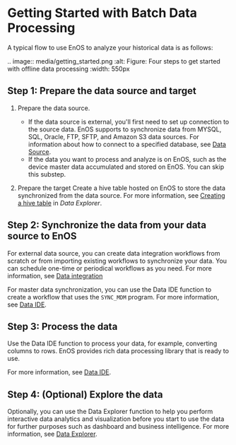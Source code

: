 # Getting Started with Batch Data Processing
<!--
The short description should be a single, concise paragraph that contains one or two sentences and no more than 50 words.
Briefly mention what the user's learning goal is and include the following SEO keywords in the title short description: EnOS, ServiceName, tutorial.
-->

A typical flow to use EnOS to analyze your historical data is as follows:

.. image:: media/getting_started.png
   :alt: Figure: Four steps to get started with offline data processing
   :width: 550px

## Step 1: Prepare the data source and target  

1. Prepare the data source.

   - If the data source is external, you'll first need to set up connection to the source data. EnOS supports to synchronize data from MYSQL, SQL, Oracle, FTP, SFTP, and Amazon S3 data sources. For information about how to connect to a specified database, see [Data Source](data_source/datasource_overview).
   - If the data you want to process and analyze is on EnOS, such as the device master data accumulated and stored on EnOS. You can skip this substep.

2. Prepare the target Create a hive table hosted on EnOS to store the data synchronized from the data source. For more information, see [Creating a hive table](https://www.envisioniot.com/docs/data-explorer/en/latest/creating_hivetable.html) in *Data Explorer*.

## Step 2: Synchronize the data from your data source to EnOS

For external data source, you can create data integration workflows from scratch or from importing existing workflows to synchronize your data. You can schedule one-time or periodical workflows as you need. For more information, see [Data integration](data_integration/index)

For master data synchronization, you can use the Data IDE function to create a workflow that uses the `SYNC_MDM` program. For more information, see [Data IDE](data_ide/dataide_overview).

## Step 3: Process the data

Use the Data IDE function to process your data, for example, converting columns to rows. EnOS provides rich data processing library that is ready to use.

For more information, see [Data IDE](data_ide/dataide_overview).

## Step 4: (Optional) Explore the data

Optionally, you can use the Data Explorer function to help you perform interactive data analytics and visualization before you start to use the data for further purposes such as dashboard and business intelligence. For more information, see [Data Explorer](https://www.envisioniot.com/docs/data-explorer/en/latest/dataexplorer_overview.html).
